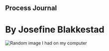 ## Process Journal ##
# By Josefine Blakkestad #

![Random image I had on my computer]("C:\Users\Josef\OneDrive\Dokumenter\GitHub\ProcessJournal\IMG_2737.CR2")